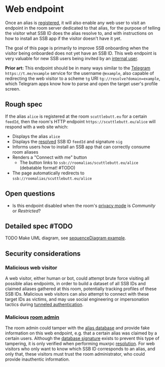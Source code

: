 # Web endpoint

Once an alias is [registered](Registration.md), it will also enable any web user to visit an endpoint in the room server dedicated to that alias, for the purpose of telling the visitor what SSB ID does the alias resolve to, and with instructions on how to install an SSB app if the visitor doesn't have it yet. 

The goal of this page is primarily to improve SSB onboarding when the visitor being onboarded does not yet have an SSB ID. This web endpoint is very valuable for new SSB users being invited by an [internal user](../Stakeholders/Internal%20user.md).

**Prior art:** This endpoint should be in many ways similar to the [Telegram](https://telegram.org/) `https://t.me/example` service for the username `@example`, also capable of redirecting the web visitor to a scheme `tg` URI `tg://resolve?domain=example`, which Telegram apps know how to parse and open the target user's profile screen.

## Rough spec

If the alias `alice` is registered at the room `scuttlebutt.eu` for a certain `feedId`, then the room's HTTP endpoint `https://scuttlebutt.eu/alice` will respond with a web site which: 

- Displays the alias `alice`
- Displays the [resolved](Resolution.md) SSB ID `feedId` and signature `sig`
- Informs users how to install an SSB app that can correctly consume room aliases
- Renders a "Connect with me" button
  - The button links to `ssb://roomalias/scuttlebutt.eu/alice` (debatable format! #TODO)
- The page automatically redirects to `ssb://roomalias/scuttlebutt.eu/alice`

## Open questions

- Is this endpoint disabled when the room's [privacy mode](../Setup/Privacy%20modes.md) is *Community* or *Restricted*?

## Detailed spec #TODO

TODO Make UML diagram, see [sequenceDiagram example](../Misc/sequenceDiagram%20example.md).

## Security considerations

### Malicious web visitor

A web visitor, either human or bot, could attempt brute force visiting all possible alias endpoints, in order to build a dataset of all SSB IDs and claimed aliases gathered at this room, potentially tracking profiles of these SSB IDs. Malicious web visitors can also attempt to connect with these target IDs as victims, and may use social engineering or impersonation tactics during [tunneled authentication](../Participation/Tunneled%20authentication.md).

### Malicious [room admin](../Stakeholders/Room%20admin.md)

The room admin could tamper with the [alias database](Alias%20database.md) and provide fake information on this web endpoint, e.g. that a certain alias was claimed by a certain users. Although the [database signature](Alias%20database.md) exists to prevent this type of tampering, it is only verified when performing muxrpc [resolution](Resolution.md). For web visitors who only want to know which SSB ID corresponds to an alias, and only that, these visitors must trust the room administrator, who could provide inauthentic information.